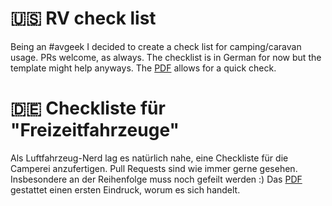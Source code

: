 # 🇺🇸 RV check list

Being an #avgeek I decided to create a check list for camping/caravan usage. PRs welcome, as always. The checklist is in German for now but the template might help anyways. The [PDF](rv-checklist-german.pdf) allows for a quick check.

# 🇩🇪 Checkliste für "Freizeitfahrzeuge"

Als Luftfahrzeug-Nerd lag es natürlich nahe, eine Checkliste für die Camperei anzufertigen. Pull Requests sind wie immer gerne gesehen. Insbesondere an der Reihenfolge muss noch gefeilt werden :) Das [PDF](rv-checklist-german.pdf) gestattet einen ersten Eindruck, worum es sich handelt.
